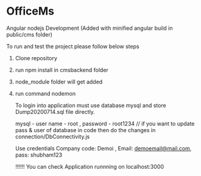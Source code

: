 # OfficeMs
Angular nodejs Development (Added with minified angular build in public/cms folder) 

To run and test the project please follow below steps

1) Clone repository
2) run npm install in cmsbackend folder
3) node_module folder will get added
4) run command 
   nodemon
   
   To login into application must use database mysql and store Dump20200714.sql file directly.

   mysql - user name  - root , 
   password - root1234  // if you want to update pass & user of database in code then do the changes in connection/DbConnectivity.js
   
   Use credentials 
   Company code: Demoi ,
   Email: demoemail@mail.com,
   pass:  shubham123
   
   !!!!!! You can check Application runnning on localhost:3000
   
   

